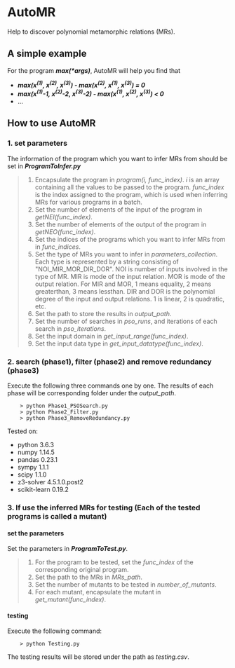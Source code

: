 # AutoMR
Help to discover polynomial metamorphic relations (MRs).

## A simple example
For the program ___max(*args)___, AutoMR will help you find that 
- ___max(x<sup>(1)</sup>, x<sup>(2)</sup>, x<sup>(3)</sup>) - max(x<sup>(2)</sup>, x<sup>(1)</sup>, x<sup>(3)</sup>) = 0___
 - ___max(x<sup>(1)</sup>-1, x<sup>(2)</sup>-2, x<sup>(3)</sup>-2) - max(x<sup>(1)</sup>, x<sup>(2)</sup>, x<sup>(3)</sup>) < 0___
 - ...

## How to use AutoMR

### 1. set parameters

The information of the program which you want to infer MRs from should be set in ___ProgramToInfer.py___
> 1. Encapsulate the program in _program(i, func_index)_. _i_ is an array containing all the values to be passed to the program. _func_index_ is the index assigned to the program, which is used when inferring MRs for various programs in a batch.
> 2. Set the number of elements of the input of the program in _getNEI(func_index)_.
> 3. Set the number of elements of the output of the program in _getNEO(func_index)_.
> 4. Set the indices of the programs which you want to infer MRs from in _func_indices_.
> 5. Set the type of MRs you want to infer in _parameters_collection_. Each type is represented by a string consisting of "NOI_MIR_MOR_DIR_DOR". NOI is number of inputs involved in the type of MR. MIR is mode of the input relation. MOR is mode of the output relation. For MIR and MOR, 1 means equality, 2 means greaterthan, 3 means lessthan. DIR and DOR is the polynomial degree of the input and output relations. 1 is linear, 2 is quadratic, etc.
> 6. Set the path to store the results in _output_path_.
> 7. Set the number of searches in _pso_runs_, and iterations of each search in _pso_iterations_.
> 8. Set the input domain in _get_input_range(func_index)_.
> 9. Set the input data type in _get_input_datatype(func_index)_.

### 2. search (phase1), filter (phase2) and remove redundancy (phase3)
Execute the following three commands one by one. The results of each phase will be corresponding folder under the _output_path_.


```
    > python Phase1_PSOSearch.py
    > python Phase2_Filter.py
    > python Phase3_RemoveRedundancy.py
```

Tested on:
* python 3.6.3
* numpy 1.14.5
* pandas 0.23.1
* sympy 1.1.1
* scipy 1.1.0
* z3-solver 4.5.1.0.post2
* scikit-learn 0.19.2

### 3. If use the inferred MRs for testing (Each of the tested programs is called a mutant)

#### set the parameters
Set the parameters in ___ProgramToTest.py___.
> 1. For the program to be tested, set the _func_index_ of the corresponding original program.
> 2. Set the path to the MRs in _MRs_path_.
> 3. Set the number of mutants to be tested in _number_of_mutants_.
> 4. For each mutant, encapsulate the mutant in _get_mutant(func_index)_.

#### testing
Execute the following command:
```
    > python Testing.py
```
The testing results will be stored under the path as _testing.csv_.

 